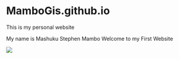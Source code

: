 # MamboGis.github.io
This is my personal website



My name is Mashuku Stephen Mambo 
Welcome to my First Website

![](https://i.gifer.com/embedded/download/4j.gif)
